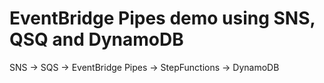 # EventBridge Pipes demo using SNS, QSQ and DynamoDB

SNS -> SQS -> EventBridge Pipes -> StepFunctions -> DynamoDB
